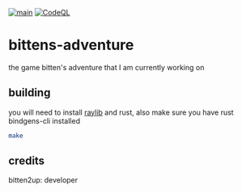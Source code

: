 [![main](https://github.com/litten2up/bittens-adventure/actions/workflows/build.yml/badge.svg)](https://github.com/litten2up/bittens-adventure/actions/workflows/build.yml) [![CodeQL](https://github.com/litten2up/bittens-adventure/actions/workflows/codeql-analysis.yml/badge.svg)](https://github.com/litten2up/bittens-adventure/actions/workflows/codeql-analysis.yml)
# bittens-adventure
the game bitten's adventure that I am currently working on

## building
you will need to install [raylib](https://github.com/raysan5/raylib/) and rust, also make sure you have rust bindgens-cli installed
```bash
make
```
## credits
bitten2up: developer
